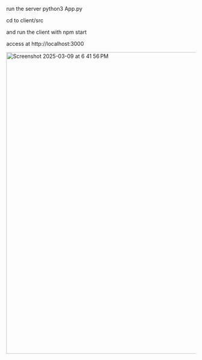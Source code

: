 run the server python3 App.py 

cd to client/src 

and run the client with npm start 

access at http://localhost:3000 

<img width="800" alt="Screenshot 2025-03-09 at 6 41 56 PM" src="https://github.com/user-attachments/assets/98ff6193-32f6-4e5c-a239-cf6ddc8bc739" />

